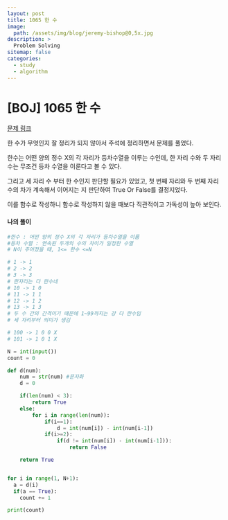 ```yaml
---
layout: post
title: 1065 한 수
image:
  path: /assets/img/blog/jeremy-bishop@0,5x.jpg
description: >
  Problem Solving
sitemap: false
categories:
  - study
  - algorithm
---
```


# [BOJ] 1065 한 수

[문제 링크](https://boj.kr/1065)

한 수가 무엇인지 잘 정리가 되지 않아서 주석에 정리하면서 문제를 풀었다.

한수는 어떤 양의 정수 X의 각 자리가 등차수열을 이루는 수인데,
한 자리 수와 두 자리 수는 무조건 등차 수열을 이룬다고 볼 수 있다.

그리고 세 자리 수 부터 한 수인지 판단할 필요가 있었고, 첫 번째 자리와 두 번째 자리 수의 차가 계속해서 이어지는 지 판단하여 True Or False를 결정지었다.

이를 함수로 작성하니 함수로 작성하지 않을 때보다 직관적이고 가독성이 높아 보인다.


#### 나의 풀이

```python
#한수 : 어떤 양의 정수 X의 각 자리가 등차수열을 이룸
#등차 수열 : 연속된 두개의 수의 차이가 일정한 수열
# N이 주어졌을 때, 1<= 한수 <=N

# 1 -> 1
# 2 -> 2
# 3 -> 3
# 한자리는 다 한수네
# 10 -> 1 0
# 11 -> 1 1
# 12 -> 1 2
# 13 -> 1 3
# 두 수 간의 간격이기 떄문에 1~99까지는 걍 다 한수임
# 세 자리부터 의미가 생김

# 100 -> 1 0 0 X
# 101 -> 1 0 1 X

N = int(input())
count = 0

def d(num):
    num = str(num) #문자화
    d = 0

    if(len(num) < 3):
        return True
    else:
        for i in range(len(num)):
            if(i==1):
                d = int(num[i]) - int(num[i-1])
            if(i>=2):
                if(d != int(num[i]) - int(num[i-1])):
                    return False

    return True


for i in range(1, N+1):
  a = d(i)
  if(a == True):
    count += 1

print(count)
```
